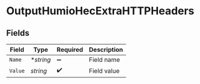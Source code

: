 # OutputHumioHecExtraHTTPHeaders


## Fields

| Field              | Type               | Required           | Description        |
| ------------------ | ------------------ | ------------------ | ------------------ |
| `Name`             | **string*          | :heavy_minus_sign: | Field name         |
| `Value`            | *string*           | :heavy_check_mark: | Field value        |
